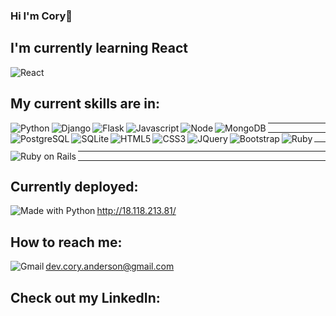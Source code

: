 ### Hi I'm Cory👋


## I'm currently learning React
<img src="https://img.shields.io/badge/React-20232A?style=for-the-badge&logo=react&logoColor=61DAFB" alt="React" align="center">

## My current skills are in:
<img src="https://img.shields.io/badge/Python-14354C?style=for-the-badge&logo=python&logoColor=white" alt="Python" align="left">
<img src="https://img.shields.io/badge/Django-092E20?style=for-the-badge&logo=django&logoColor=white" alt="Django" align="left">
<img src="https://img.shields.io/badge/Flask-000000?style=for-the-badge&logo=flask&logoColor=white" alt="Flask" align="left">
<img src="https://img.shields.io/badge/JavaScript-F7DF1E?style=for-the-badge&logo=javascript&logoColor=black" alt="Javascript" align="left">
<img src="https://img.shields.io/badge/Node.js-43853D?style=for-the-badge&logo=node.js&logoColor=white" alt="Node" align="left">
<img src="https://img.shields.io/badge/MongoDB-4EA94B?style=for-the-badge&logo=mongodb&logoColor=white" alt="MongoDB" align="left"> 
<hr></hr>

<img src="https://img.shields.io/badge/PostgreSQL-316192?style=for-the-badge&logo=postgresql&logoColor=white" alt="PostgreSQL" align="left">
<img src="https://img.shields.io/badge/SQLite-07405E?style=for-the-badge&logo=sqlite&logoColor=white" alt="SQLite" align="left">
<img src="https://img.shields.io/badge/HTML5-E34F26?style=for-the-badge&logo=html5&logoColor=white" alt="HTML5" align="left">
<img src="https://img.shields.io/badge/CSS3-1572B6?style=for-the-badge&logo=css3&logoColor=white" alt="CSS3" align="left">
<img src="https://img.shields.io/badge/jQuery-0769AD?style=for-the-badge&logo=jquery&logoColor=white" alt="JQuery" align="left">
<img src="https://img.shields.io/badge/Bootstrap-563D7C?style=for-the-badge&logo=bootstrap&logoColor=white" alt="Bootstrap" align="left">
<img src="https://img.shields.io/badge/Ruby-CC342D?style=for-the-badge&logo=ruby&logoColor=white" alt="Ruby" align="left">
<hr></hr>
<hr></hr>


<img src="https://img.shields.io/badge/Ruby_on_Rails-CC0000?style=for-the-badge&logo=ruby-on-rails&logoColor=white" alt="Ruby on Rails" align="left">
<hr></hr>
<hr></hr>


## Currently deployed:
<img src="http://ForTheBadge.com/images/badges/made-with-python.svg" alt="Made with Python" align="left"> http://18.118.213.81/

## How to reach me: 
<img src="https://img.shields.io/badge/Gmail-D14836?style=for-the-badge&logo=gmail&logoColor=white" alt="Gmail" align="left"> dev.cory.anderson@gmail.com

## Check out my LinkedIn:
<a src="https://img.shields.io/badge/LinkedIn-0077B5?style=for-the-badge&logo=linkedin&logoColor=white" href="https://www.linkedin.com/in/cory-anderson-773148218/
" alt="LinkedIn" align="left"> 

